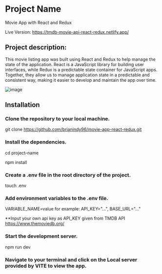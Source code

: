 <h1>Project Name</h1>
Movie App with React and Redux

Live Version: https://tmdb-movie-api-react-redux.netlify.app/

<h2>Project description:</h2>
This movie listing app was built using React and Redux to help manage the state of the application. React is a JavaScript library for building user interfaces, while Redux is a predictable state container for JavaScript apps. Together, they allow us to manage application state in a predictable and consistent way, making it easier to develop and maintain the app over time.

![image](https://user-images.githubusercontent.com/80921901/226683937-9efbb17a-74c3-49da-8c6d-16a9586f2ab2.png)


<h2>Installation</h2>

<h3>Clone the repository to your local machine.</h3>

git clone https://github.com/brianindy96/movie-app-react-redux.git

<h3>Install the dependencies.</h3>

cd project-name

npm install

<h3>Create a .env file in the root directory of the project.</h3>

touch .env

<h3>Add environment variables to the .env file.</h3>

VARIABLE_NAME=value
for example: API_KEY="...", BASE_URL="..."

**Input your own api key as API_KEY given from TMDB API
https://www.themoviedb.org/

<h3>Start the development server.</h3>

npm run dev

<h3>Navigate to your terminal and click on the Local server provided by VITE to view the app.</h3>
